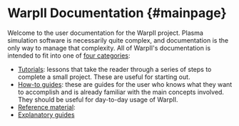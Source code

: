 # WarpII Documentation {#mainpage}

Welcome to the user documentation for the WarpII project.
Plasma simulation software is necessarily quite complex, and documentation is the only
way to manage that complexity.
All of WarpII's documentation is intended to fit into one of [four categories](https://docs.divio.com/documentation-system/):
- [Tutorials](#getting_started): lessons that take the reader through a series of steps to complete a small project.
These are useful for starting out.
- [How-to guides](#howto): these are guides for the user who knows what they want to accomplish
and is already familiar with the main concepts involved. They should be useful for day-to-day usage of WarpII.
- [Reference material](#reference): 
- [Explanatory guides](#explanation)
